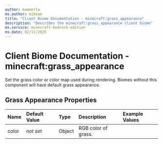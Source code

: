 ```yaml
---
author: mammerla
ms.author: mikeam
title: "Client Biome Documentation - minecraft:grass_appearance"
description: "Describes the minecraft:grass_appearance client biome"
ms.service: minecraft-bedrock-edition
ms.date: 02/11/2025 
---
```


# Client Biome Documentation - minecraft:grass_appearance

Set the grass color or color map used during rendering. Biomes without this component will have default grass appearance.


## Grass Appearance Properties

|Name       |Default Value |Type |Description |Example Values |
|:----------|:-------------|:----|:-----------|:------------- |
| color | *not set* | Object | RGB color of grass. |  | 